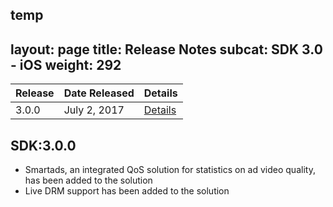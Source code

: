 temp
---
layout: page
title: Release Notes
subcat: SDK 3.0 - iOS
weight: 292
---

| Release | Date Released   | Details |
|---------|-----------------|---------|
| 3.0.0   | July 2, 2017   | [Details](Release%20Notes.md#release-300)|

## SDK:3.0.0  

* Smartads, an integrated QoS solution for statistics on ad video quality, has been added to the solution
* Live DRM support has been added to the solution

